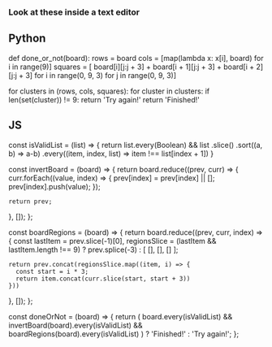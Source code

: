 ### Look at these inside a text editor

## Python

def done_or_not(board):
  rows = board
  cols = [map(lambda x: x[i], board) for i in range(9)]
  squares = [
    board[i][j:j + 3] + board[i + 1][j:j + 3] + board[i + 2][j:j + 3]
      for i in range(0, 9, 3)
      for j in range(0, 9, 3)]

  for clusters in (rows, cols, squares):
    for cluster in clusters:
      if len(set(cluster)) != 9:
        return 'Try again!'
  return 'Finished!'


## JS

const isValidList = (list) => {
  return list.every(Boolean) &&
         list
          .slice()
          .sort((a, b) => a-b)
          .every((item, index, list) => item !== list[index + 1])
}

const invertBoard = (board) => {
  return board.reduce((prev, curr) => {
    curr.forEach((value, index) => {
      prev[index] = prev[index] || [];
      prev[index].push(value);
    });

    return prev;
  }, []);
};

const boardRegions = (board) => {
  return board.reduce((prev, curr, index) => {
    const lastItem = prev.slice(-1)[0],
          regionsSlice = (lastItem && lastItem.length !== 9) ?
                          prev.splice(-3) :
                          [ [], [], [] ];

    return prev.concat(regionsSlice.map((item, i) => {
      const start = i * 3;
      return item.concat(curr.slice(start, start + 3))
    }))
  }, []);
};

const doneOrNot = (board) => {
  return (
    board.every(isValidList) &&
    invertBoard(board).every(isValidList) &&
    boardRegions(board).every(isValidList)
  ) ? 'Finished!' : 'Try again!';
};
